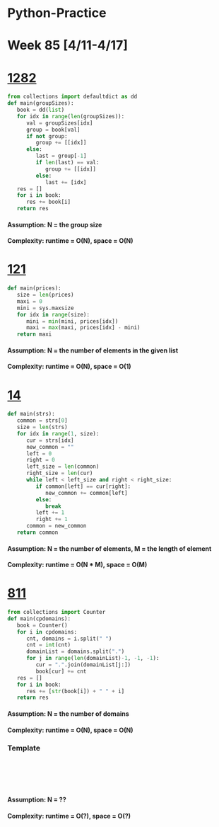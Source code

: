 # Python-Practice

# Week 85 [4/11-4/17]

# [1282](https://leetcode.com/problems/group-the-people-given-the-group-size-they-belong-to/)
```python
from collections import defaultdict as dd
def main(groupSizes):
   book = dd(list)
   for idx in range(len(groupSizes)):
      val = groupSizes[idx]
      group = book[val]
      if not group:
         group += [[idx]]
      else:
         last = group[-1]
         if len(last) == val:
            group += [[idx]]
         else:
            last += [idx]
   res = []
   for i in book:
      res += book[i]
   return res
```
#### Assumption: N = the group size
#### Complexity: runtime = O(N), space = O(N)

# [121](https://leetcode.com/problems/best-time-to-buy-and-sell-stock/)
```python
def main(prices):
   size = len(prices)
   maxi = 0
   mini = sys.maxsize
   for idx in range(size):
      mini = min(mini, prices[idx])
      maxi = max(maxi, prices[idx] - mini)
   return maxi
```
#### Assumption: N = the number of elements in the given list
#### Complexity: runtime = O(N), space = O(1)

# [14](https://leetcode.com/problems/longest-common-prefix/)
```python
def main(strs):
   common = strs[0]
   size = len(strs)
   for idx in range(1, size):
      cur = strs[idx]
      new_common = ""
      left = 0
      right = 0
      left_size = len(common)
      right_size = len(cur)
      while left < left_size and right < right_size:
         if common[left] == cur[right]:
            new_common += common[left]
         else:
            break
         left += 1
         right += 1
      common = new_common
   return common
```
#### Assumption: N = the number of elements, M = the length of element
#### Complexity: runtime = O(N * M), space = O(M)

# [811](https://leetcode.com/problems/subdomain-visit-count/)
```python
from collections import Counter
def main(cpdomains):
   book = Counter()
   for i in cpdomains:
      cnt, domains = i.split(" ")
      cnt = int(cnt)
      domainList = domains.split(".")
      for j in range(len(domainList)-1, -1, -1):
         cur = ".".join(domainList[j:])
         book[cur] += cnt
   res = []
   for i in book:
      res += [str(book[i]) + " " + i]
   return res
```
#### Assumption: N = the number of domains
#### Complexity: runtime = O(N), space = O(N)

### Template
# []()
```sql
```

# []()
```python
```
#### Assumption: N = ??
#### Complexity: runtime = O(?), space = O(?)
